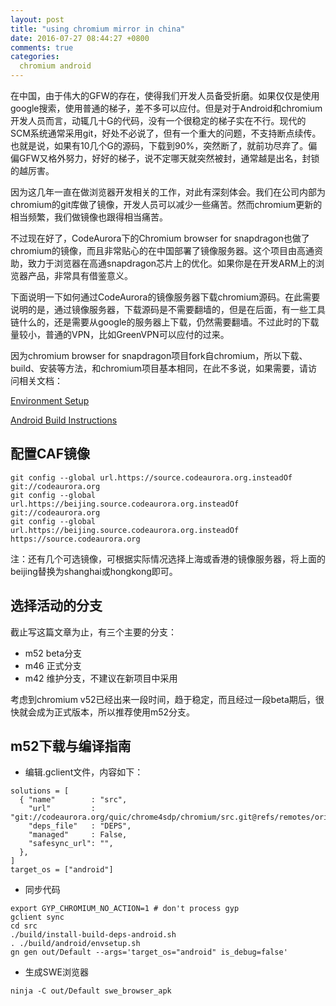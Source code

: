 ```yaml
---
layout: post
title: "using chromium mirror in china"
date: 2016-07-27 08:44:27 +0800
comments: true
categories:
  chromium android 
---
```


在中国，由于伟大的GFW的存在，使得我们开发人员备受折磨。如果仅仅是使用google搜索，使用普通的梯子，差不多可以应付。但是对于Android和chromium开发人员而言，动辄几十G的代码，没有一个很稳定的梯子实在不行。现代的SCM系统通常采用git，好处不必说了，但有一个重大的问题，不支持断点续传。也就是说，如果有10几个G的源码，下载到90%，突然断了，就前功尽弃了。偏偏GFW又格外努力，好好的梯子，说不定哪天就突然被封，通常越是出名，封锁的越厉害。

因为这几年一直在做浏览器开发相关的工作，对此有深刻体会。我们在公司内部为chromium的git库做了镜像，开发人员可以减少一些痛苦。然而chromium更新的相当频繁，我们做镜像也跟得相当痛苦。

不过现在好了，CodeAurora下的Chromium browser for snapdragon也做了chromium的镜像，而且非常贴心的在中国部署了镜像服务器。这个项目由高通资助，致力于浏览器在高通snapdragon芯片上的优化。如果你是在开发ARM上的浏览器产品，非常具有借鉴意义。

下面说明一下如何通过CodeAurora的镜像服务器下载chromium源码。在此需要说明的是，通过镜像服务器，下载源码是不需要翻墙的，但是在后面，有一些工具链什么的，还是需要从google的服务器上下载，仍然需要翻墙。不过此时的下载量较小，普通的VPN，比如GreenVPN可以应付的过来。

因为chromium browser for snapdragon项目fork自chromium，所以下载、build、安装等方法，和chromium项目基本相同，在此不多说，如果需要，请访问相关文档：

[Environment Setup](https://wiki.codeaurora.org/xwiki/bin/Chromium+for+Snapdragon/Setup/)

[Android Build Instructions](https://chromium.googlesource.com/chromium/src/+/master/docs/android_build_instructions.md)

## 配置CAF镜像
```
git config --global url.https://source.codeaurora.org.insteadOf git://codeaurora.org
git config --global url.https://beijing.source.codeaurora.org.insteadOf git://codeaurora.org
git config --global url.https://beijing.source.codeaurora.org.insteadOf https://source.codeaurora.org
```
注：还有几个可选镜像，可根据实际情况选择上海或香港的镜像服务器，将上面的beijing替换为shanghai或hongkong即可。

## 选择活动的分支

截止写这篇文章为止，有三个主要的分支：

- m52 beta分支
- m46 正式分支
- m42 维护分支，不建议在新项目中采用

考虑到chromium v52已经出来一段时间，趋于稳定，而且经过一段beta期后，很快就会成为正式版本，所以推荐使用m52分支。

## m52下载与编译指南

- 编辑.gclient文件，内容如下：

```
solutions = [
  { "name"        : "src",
    "url"         : "git://codeaurora.org/quic/chrome4sdp/chromium/src.git@refs/remotes/origin/m52",
    "deps_file"   : "DEPS",
    "managed"     : False,
    "safesync_url": "",
  },
]
target_os = ["android"]
```
- 同步代码

```
export GYP_CHROMIUM_NO_ACTION=1 # don't process gyp
gclient sync
cd src
./build/install-build-deps-android.sh
. ./build/android/envsetup.sh
gn gen out/Default --args='target_os="android" is_debug=false'
```
- 生成SWE浏览器

```
ninja -C out/Default swe_browser_apk
```

